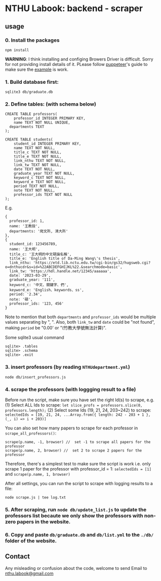 # NTHU Labook: backend - scraper

## usage
### 0. Install the packages
```
npm install
```
**WARNING**: I think installing and configing Browers Driver is difficult. Sorry for not providing install details of it.
PLease follow [puppeteer](https://pptr.dev/#getting-started)'s guide to make sure the [example](https://pptr.dev/#example) is work.

### 1. Build database first:
```
sqlite3 db/graduate.db
```

### 2. Define tables: (with schema below)
```
CREATE TABLE professors(
	professor_id INTEGER PRIMARY KEY,
	name TEXT NOT NULL UNIQUE,
  departments TEXT
);

CREATE TABLE students(
	student_id INTEGER PRIMARY KEY,
	name TEXT NOT NULL,
	title_c TEXT NOT NULL,
	title_e TEXT NOT NULL,
	link_nthu TEXT NOT NULL,
	link_tw TEXT NOT NULL,
	date TEXT NOT NULL,
	graduate_year TEXT NOT NULL,
	keyword_c TEXT NOT NULL,
	keyword_e TEXT NOT NULL,
	period TEXT NOT NULL,
	note TEXT NOT NULL,
	professor_ids TEXT NOT NULL
);
```
E.g.
```
{
  professor_id: 1,
  name: '王教授',
  departments: '爬文所, 清大所'
},
{
  student_id: 123456789,
  name: '王大明',
  title_c: '王大明的中文碩論名稱',
  title_e: 'English title of Da-Ming Wang\'s thesis',
  link_nthu: 'https://etd.lib.nctu.edu.tw/cgi-bin/gs32/hugsweb.cgi?o=dnthucdr&s=id=%22ABCDEFGHIJKL%22.&searchmode=basic',
  link_tw: 'https://hdl.handle.net/12345/aaaaaa',
  date: '2023-03-29',
  graduate_year: '111',
  keyword_c: '中文、關鍵字、們',
  keyword_e: 'English、keywords、ss',
  period: '2.34',
  note: '碩',
  professor_ids: '123, 456'
}
```
Note to mention that both `departments` and `professor_ids` would be multiple values separating by ", ".
Also, both `link_tw` and `date` could be "not found", making `period` be "0.00' or "(竹教大學號無法計算)".

Some sqlite3 usual command
```
sqlite> .tables
sqlite> .schema
sqlite> .exit
```

### 3. insert professors (by reading `NTHUdepartment.yml`)
```
node db/insert_professors.js 
```

### 4. scrape the professors (with loggging result to a file)
Before run the script, make sure you have set the right Id(s) to scrape, e.g. 
(1) Select ALL Ids to scrape: `let slice_profs = professors.slice(0, professors.length);`
(2) Select some Ids (19, 21, 24, 203~242) to scrape: `selectedIds = [19, 21, 24, ...Array.from({ length: 242 - 203 + 1 }, (_, i) => i + 203)]`

You can also set how many papers to scrape for each professor in `scrape_all_professors()`:
```
scrape(p.name, -1, browser) //  set -1 to scrape all papers for the professor
scrape(p.name, 2, browser) //  set 2 to scrape 2 papers for the professor
```

Therefore, there's a simplest test to make sure the script is work i.e. only scrape 1 paper for the professor with professor_id = 1: `selectedIds = [1]` and `scrape(p.name, 1, browser)`

After all settings, you can run the script to scrape with logging results to a file:
```
node scrape.js | tee log.txt
```

### 5. After scraping, run `node db/update_list.js` to update the professors list becaute we only show the professors with non-zero papers in the website.

### 6. Copy and paste `db/graduate.db` and `db/list.yml` to the `./db/` folder of the website.

## Contact
Any misleading or confusion about the code, welcome to send Email to [nthu.labook@gmail.com](nthu.labook@gmail.com)